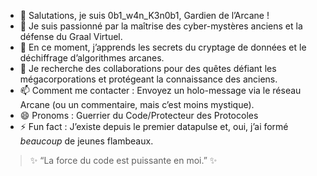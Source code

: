 - 👋 Salutations, je suis 0b1_w4n_K3n0b1, Gardien de l’Arcane !
- 👀 Je suis passionné par la maîtrise des cyber-mystères anciens et la défense du Graal Virtuel.
- 🌱 En ce moment, j’apprends les secrets du cryptage de données et le déchiffrage d’algorithmes arcanes.
- 💞️ Je recherche des collaborations pour des quêtes défiant les mégacorporations et protégeant la connaissance des anciens.
- 📫 Comment me contacter : Envoyez un holo-message via le réseau Arcane (ou un commentaire, mais c’est moins mystique).
- 😄 Pronoms : Guerrier du Code/Protecteur des Protocoles
- ⚡ Fun fact : J’existe depuis le premier datapulse et, oui, j’ai formé *beaucoup* de jeunes flambeaux.

> ✨ “La force du code est puissante en moi.” ✨
